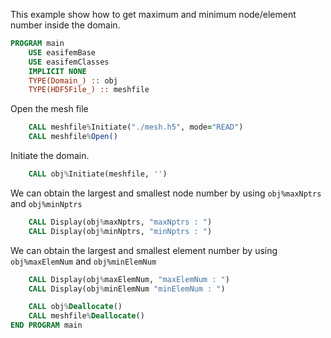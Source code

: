 This example show how to get maximum and minimum node/element number inside the domain.

``` fortran
PROGRAM main
    USE easifemBase
    USE easifemClasses
    IMPLICIT NONE
    TYPE(Domain_) :: obj
    TYPE(HDF5File_) :: meshfile
```

Open the mesh file

```fortran
    CALL meshfile%Initiate("./mesh.h5", mode="READ")
    CALL meshfile%Open()
```

Initiate the domain.

```fortran
    CALL obj%Initiate(meshfile, '')
```

We can obtain the largest and smallest node number by using `obj%maxNptrs` and `obj%minNptrs`

```fortran
    CALL Display(obj%maxNptrs, "maxNptrs : ")
    CALL Display(obj%minNptrs, "minNptrs : ")
```

We can obtain the largest and smallest element number by using `obj%maxElemNum` and `obj%minElemNum`

```fortran
    CALL Display(obj%maxElemNum, "maxElemNum : ")
    CALL Display(obj%minElemNum "minElemNum : ")
```

```fortran
    CALL obj%Deallocate()
    CALL meshfile%Deallocate()
END PROGRAM main
```
